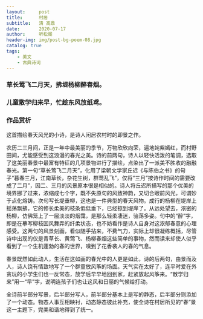 ```yaml
---
layout:     post
title:      村居
subtitle:   清 高鼎
date:       2020-07-17
author:     听松阁
header-img: img/post-bg-poem-08.jpg
catalog: true
tags:
    - 美文
    - 古典诗词
---
```


### 草长莺飞二月天，拂堤杨柳醉春烟。
### 儿童散学归来早，忙趁东风放纸鸢。


### 作品赏析
这首描绘春天风光的小诗，是诗人闲居农村时的即景之作。

农历二三月间，正是一年中最美丽的季节，万物欣欣向荣，遍地姹紫嫣红，而村野田间，尤能感受到这浪漫的春光之美。诗的前两句，诗人以轻快活泼的笔调，选取了这美丽春景中最富有特征的几项景物进行了描绘，点染出了一派美不胜收的融融春光。第一句“草长莺飞二月天”，化用了梁朝文学家丘迟《与陈伯之书》的句子“暮春三月，江南草长，杂花生树，群莺乱飞”，仅将“三月”按诗作时间的需要改成了二月”，因二、三月的风景原本很是相似的。诗人将丘迟所描写的那个优美的境界挪了过来，浓缩成七个字，既不失原句的风致神韵，又切合眼前风光，可谓妙于点化熔铸。次句写长堤垂柳，这也是一件典型的春天风物。成行的杨柳在堤岸上摇荡飘拂，它的修长柔美的枝条低低垂下，已经掠到堤岸了。从远处望去，浓密的杨柳，仿佛笼上了一层淡淡的烟霭，是那么轻柔凄迷，骀荡多姿。句中的“醉”字，即是在摹写柳枝因风舞弄的纤柔状态，也不妨看作是诗人自身对这浓郁春意的心理感受。这两句的风景刻画，看似随手拈来，不费气力，实际上却很凝练概括，尽管诗中出现的仅是青草长、黄莺飞、杨柳春烟这些简单的事物，然而读来却使人似乎看到了一个生机蓬勃的春的世界，嗅到了花香袭人的春的气息。

春景既然如此动人，生活在这如画的春光中的人更是如此，诗的后两句，由景而及人，诗人饶有情致地写了一个群童放风筝的场面。天气实在太好了，连平时爱在外贪玩的小学生们也一反常态，放学后早早地回到家，赶紧放起风筝来。“散学归来”用一“早”字，说明连孩子们也让这风和日丽的气候给打动。

全诗前半部分写景，后半部分写人，前半部分基本上是写的静态，后半部分则添加了一个动态。物态人事互相映衬，动态静态彼此补充，使全诗在村居所见的“春”景这一主题下，完美和谐地得到了统一。
